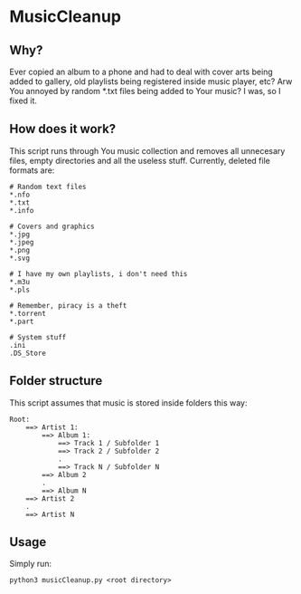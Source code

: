# MusicCleanup

## Why?
Ever copied an album to a phone and had to deal with cover arts being added to gallery, old playlists being registered inside music player, etc? Arw You annoyed by random *.txt files being added to Your music? I was, so I fixed it.

## How does it work?
This script runs through You music collection and removes all unnecesary files, empty directories and all the useless stuff. Currently, deleted file formats are:
```
# Random text files
*.nfo
*.txt
*.info

# Covers and graphics
*.jpg
*.jpeg
*.png
*.svg

# I have my own playlists, i don't need this
*.m3u
*.pls

# Remember, piracy is a theft
*.torrent
*.part

# System stuff
.ini
.DS_Store
```

## Folder structure
This script assumes that music is stored inside folders this way:
```
Root:
    ==> Artist 1:
        ==> Album 1:
            ==> Track 1 / Subfolder 1
            ==> Track 2 / Subfolder 2
            .
            ==> Track N / Subfolder N
        ==> Album 2
        .
        ==> Album N
    ==> Artist 2
    .
    ==> Artist N
```

## Usage
Simply run:
```
python3 musicCleanup.py <root directory>
```